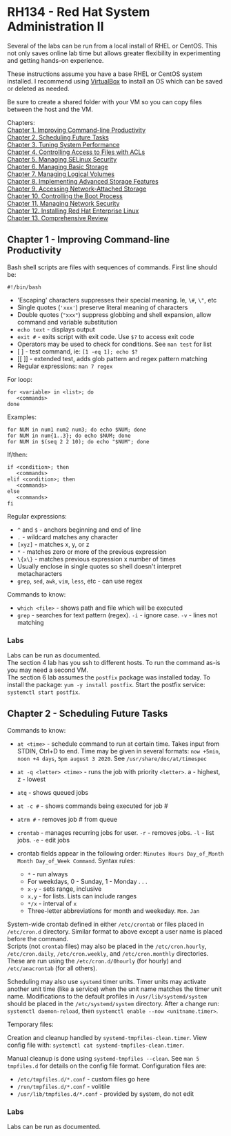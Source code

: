 # RH134 - Red Hat System Administration II
Several of the labs can be run from a local install of RHEL or CentOS.  This not only 
saves online lab time but allows greater flexibility in experimenting and getting
hands-on experience.

These instructions assume you have a base RHEL or CentOS system installed.  I
recommend using [VirtualBox](https://www.virtualbox.org/) to install 
an OS which can be saved or deleted as needed.

Be sure to create a shared folder with your VM so you can copy files between the
host and the VM.

Chapters:  
[Chapter 1. Improving Command-line Productivity](#chapter-1---improving-command-line-productivity)  
[Chapter 2.  Scheduling Future Tasks]()  
[Chapter 3. Tuning System Performance]()  
[Chapter 4. Controlling Access to Files with ACLs]()  
[Chapter 5. Managing SELinux Security]()  
[Chapter 6. Managing Basic Storage]()  
[Chapter 7. Managing Logical Volumes]()  
[Chapter 8. Implementing Advanced Storage Features]()  
[Chapter 9. Accessing Network-Attached Storage]()  
[Chapter 10. Controlling the Boot Process]()  
[Chapter 11. Managing Network Security]()  
[Chapter 12. Installing Red Hat Enterprise Linux]()  
[Chapter 13. Comprehensive Review]()

## Chapter 1 - Improving Command-line Productivity
Bash shell scripts are files with sequences of commands.  First line should be:

```
#!/bin/bash
```

* 'Escaping' characters suppresses their special meaning.  Ie, `\#`, `\"`, etc
* Single quotes (`'xxx'`) preserve literal meaning of characters
* Double quotes (`"xxx"`) suppress globbing and shell expansion, allow command and variable substitution
* `echo text` - displays output
* `exit #` - exits script with exit code.  Use `$?` to access exit code
* Operators may be used to check for conditions.  See `man test` for list
* [ <expression> ] - test command, ie: `[1 -eq 1]; echo $?`
* [[ <expression> ]] - extended test, adds glob pattern and regex pattern matching
* Regular expressions: `man 7 regex`

For loop:

```
for <variable> in <list>; do
   <commands>
done
```

Examples:

```
for NUM in num1 num2 num3; do echo $NUM; done
for NUM in num{1..3}; do echo $NUM; done
for NUM in $(seq 2 2 10); do echo "$NUM"; done
```

If/then:

```
if <condition>; then
   <commands>
elif <condition>; then
   <commands>
else 
   <commands>   
fi
```

Regular expressions:

* `^` and `$` - anchors beginning and end of line
* `.` - wildcard matches any character
* `[xyz]` - matches x, y, or z
* `*` - matches zero or more of the previous expression
* `\{x\}` - matches previous expression x number of times
* Usually enclose in single quotes so shell doesn't interpret metacharacters
* `grep`, `sed`, `awk`, `vim`, `less`, etc - can use regex

Commands to know:
* `which <file>` - shows path and file which will be executed
* `grep` - searches for text pattern (regex).  `-i` - ignore case.  `-v` - lines not matching

### Labs
Labs can be run as documented.  
The section 4 lab has you ssh to different hosts.  To run the command as-is you may need a second VM.  
The section 6 lab assumes the `postfix` package was installed today.  To install the package: `yum -y install postfix`.  Start the postfix service: `systemctl start postfix`.

## Chapter 2 - Scheduling Future Tasks

Commands to know:

* `at <time>` - schedule command to run at certain time.  Takes input from STDIN, Ctrl+D to end.  Time may be given in several formats: `now +5min`, `noon +4 days`, `5pm august 3 2020`.  See `/usr/share/doc/at/timespec`
* `at -q <letter> <time>` - runs the job with priority `<letter>`.  a - highest, z - lowest
* `atq` - shows queued jobs
* `at -c #` - shows commands being executed for job #
* `atrm #` - removes job # from queue

* `crontab` - manages recurring jobs for user. `-r` - removes jobs.  `-l` - list jobs. `-e` - edit jobs
* crontab fields appear in the following order: `Minutes Hours Day_of_Month Month Day_of_Week Command`.  Syntax rules:
   * `*` - run always
   * For weekdays, 0 - Sunday, 1 - Monday . . .
   * `x-y` - sets range, inclusive
   * `x,y` - for lists.  Lists can include ranges
   * `*/x` - interval of `x`
   * Three-letter abbreviations for month and weekeday. `Mon`.  `Jan`

System-wide crontab defined in either `/etc/crontab` or files placed in `/etc/cron.d` directory.  Similar format to above except a user name is placed before the command.  
Scripts (not `crontab` files) may also be placed in the `/etc/cron.hourly`, `/etc/cron.daily`, `/etc/cron.weekly`, and `/etc/cron.monthly` directories.  These are run using the `/etc/cron.d/0hourly` (for hourly) and `/etc/anacrontab` (for all others).

Scheduling may also use `systemd` timer units.  Timer units may activate another unit time (like a service) when the unit name matches the timer unit name.  Modifications to the default profiles in `/usr/lib/systemd/system` should be placed in the `/etc/systemd/system` directory.  After a change run: `systemctl daemon-reload`, then `systemctl enable --now <unitname.timer>`.

Temporary files:

Creation and cleanup handled by `systemd-tmpfiles-clean.timer`.  View config file with: `systemctl cat systemd-tmpfiles-clean.timer`.

Manual cleanup is done using `systemd-tmpfiles --clean`.  See `man 5 tmpfiles.d` for details on the config file format.  Configuration files are:

* `/etc/tmpfiles.d/*.conf` - custom files go here
* `/run/tmpfiles.d/*.conf` - volitile
* `/usr/lib/tmpfiles.d/*.conf` - provided by system, do not edit



### Labs
Labs can be run as documented.